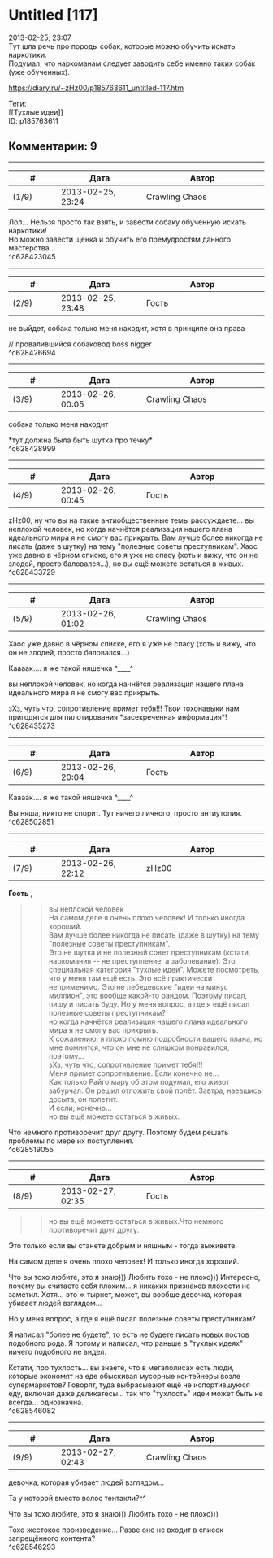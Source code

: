 Untitled [117]
==============

  
2013-02-25, 23:07  
 Тут шла речь про породы собак, которые можно обучить искать наркотики.   
 Подумал, что наркоманам следует заводить себе именно таких собак (уже обученных).   
  
<https://diary.ru/~zHz00/p185763611_untitled-117.htm>  
  
Теги:  
[[Тухлые идеи]]  
ID: p185763611  


Комментарии: 9
--------------

  


---



|         #         |              Дата              |                     Автор                     |           ID           |
| --- | --- | --- | --- |
| (1/9) | 2013-02-25, 23:24 | Crawling Chaos | c628423045 |

  
 Лол... Нельзя просто так взять, и завести собаку обученную искать наркотики!   
 Но можно завести щенка и обучить его премудростям данного мастерства...   
 ^c628423045

---



|         #         |              Дата              |                     Автор                     |           ID           |
| --- | --- | --- | --- |
| (2/9) | 2013-02-25, 23:48 | Гость | c628426694 |

  
 не выйдет, собака только меня находит, хотя в принципе она права   
   
 // провалившийся собаковод boss nigger   
 ^c628426694

---



|         #         |              Дата              |                     Автор                     |           ID           |
| --- | --- | --- | --- |
| (3/9) | 2013-02-26, 00:05 | Crawling Chaos | c628428999 |

  
  собака только меня находит    
   
 \*тут должна была быть шутка про течку\*   
 ^c628428999

---



|         #         |              Дата              |                     Автор                     |           ID           |
| --- | --- | --- | --- |
| (4/9) | 2013-02-26, 00:45 | Гость | c628433729 |

  
 zHz00, ну что вы на такие антиобщественные темы рассуждаете... вы неплохой человек, но когда начнётся реализация нашего плана идеального мира я не смогу вас прикрыть. Вам лучше более никогда не писать (даже в шутку) на тему "полезные советы преступникам". Хаос уже давно в чёрном списке, его я уже не спасу (хоть и вижу, что он не злодей, просто баловался...), но вы ещё можете остаться в живых.   
 ^c628433729

---



|         #         |              Дата              |                     Автор                     |           ID           |
| --- | --- | --- | --- |
| (5/9) | 2013-02-26, 01:02 | Crawling Chaos | c628435273 |

  
  Хаос уже давно в чёрном списке, его я уже не спасу (хоть и вижу, что он не злодей, просто баловался...)    
   
 Каааак.... я же такой няшечка ^\_\_\_\_^   
   
  вы неплохой человек, но когда начнётся реализация нашего плана идеального мира я не смогу вас прикрыть.    
   
 зХз, чуть что, сопротивление примет тебя!!! Твои тохонавыки нам пригодятся для пилотирования \*засекреченная информация\*!   
 ^c628435273

---



|         #         |              Дата              |                     Автор                     |           ID           |
| --- | --- | --- | --- |
| (6/9) | 2013-02-26, 20:04 | Гость | c628502851 |

  
  Каааак.... я же такой няшечка ^\_\_\_\_^    
   
 Вы няша, никто не спорит. Тут ничего личного, просто антиутопия.   
 ^c628502851

---



|         #         |              Дата              |                     Автор                     |           ID           |
| --- | --- | --- | --- |
| (7/9) | 2013-02-26, 22:12 | zHz00 | c628519055 |

  
  **Гость**  ,   
 >>вы неплохой человек   
 На самом деле я очень плохо человек! И только иногда хороший.   
 >>Вам лучше более никогда не писать (даже в шутку) на тему "полезные советы преступникам".   
 Это не шутка и не полезный совет преступникам (кстати, наркомания -- не преступление, а заболевание). Это специальная категория "тухлые идеи". Можете посмотреть, что у меня там ещё есть. Это всё практически неприменимо. Это не лебедевские "идеи на минус миллион", это вообще какой-то рандом. Поэтому писал, пишу и писать буду. Но у меня вопрос, а где я ещё писал полезные советы преступникам?   
 >>но когда начнётся реализация нашего плана идеального мира я не смогу вас прикрыть.   
 К сожалению, я плохо помню подробности вашего плана, но мне помнится, что он мне не слишком понравился, поэтому...   
 >>зХз, чуть что, сопротивление примет тебя!!!   
 Меня примет сопротивление. Если конечно не...   
 >>Как только Райго:мару об этом подумал, его живот забурчал. Он решил отложить свой полёт. Завтра, наевшись досыта, он полетит.   
 И если, конечно...   
 >>но вы ещё можете остаться в живых.   
   
 Что немного противоречит друг другу. Поэтому будем решать проблемы по мере их поступления.   
 ^c628519055

---



|         #         |              Дата              |                     Автор                     |           ID           |
| --- | --- | --- | --- |
| (8/9) | 2013-02-27, 02:35 | Гость | c628546082 |

  
  >>но вы ещё можете остаться в живых.Что немного противоречит друг другу.    
   
 Это только если вы станете добрым и няшным - тогда выживете.   
   
  На самом деле я очень плохо человек! И только иногда хороший.    
   
 Что вы тохо любите, это я знаю))) Любить тохо - не плохо))) Интересно, почему вы считаете себя плохим... я никаких признаков плохости не заметил. Хотя... это ж тырнет, может, вы вообще девочка, которая убивает людей взглядом...   
   
  Но у меня вопрос, а где я ещё писал полезные советы преступникам?    
   
 Я написал "более не будете", то есть не будете писать новых постов подобного рода. Я потому и написал, что раньше в "тухлых идеях" ничего подобного не видел.   
   
 Кстати, про тухлость... вы знаете, что в мегаполисах есть люди, которые экономят на еде обыскивая мусорные контейнеры возле супермаркетов? Говорят, туда выбрасывают ещё не испортившуюся еду, включая даже деликатесы... так что "тухлость" идеи может быть не всегда... однозначна.   
 ^c628546082

---



|         #         |              Дата              |                     Автор                     |           ID           |
| --- | --- | --- | --- |
| (9/9) | 2013-02-27, 02:43 | Crawling Chaos | c628546293 |

  
  девочка, которая убивает людей взглядом...    
   
 Та у которой вместо волос тентакли?^^   
   
  Что вы тохо любите, это я знаю))) Любить тохо - не плохо)))    
   
 Тохо жестокое произведение... Разве оно не входит в список запрещённого контента?   
 ^c628546293